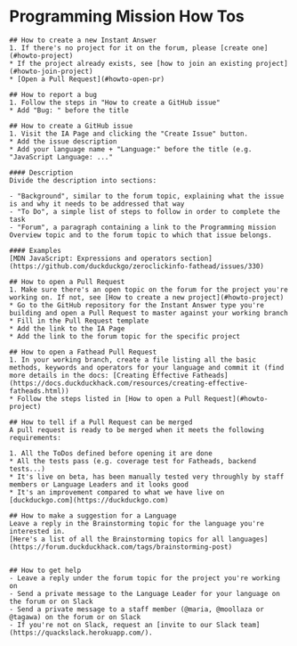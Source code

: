 # Programming Mission How Tos

    ## How to create a new Instant Answer
    1. If there's no project for it on the forum, please [create one](#howto-project)
    * If the project already exists, see [how to join an existing project](#howto-join-project)
    * [Open a Pull Request](#howto-open-pr)

    ## How to report a bug
    1. Follow the steps in "How to create a GitHub issue"
    * Add "Bug: " before the title

    ## How to create a GitHub issue
    1. Visit the IA Page and clicking the "Create Issue" button. 
    * Add the issue description
    * Add your language name + "Language:" before the title (e.g. "JavaScript Language: ..."

    #### Description
    Divide the description into sections:

    - "Background", similar to the forum topic, explaining what the issue is and why it needs to be addressed that way
    - "To Do", a simple list of steps to follow in order to complete the task
    - "Forum", a paragraph containing a link to the Programming mission Overview topic and to the forum topic to which that issue belongs.

    #### Examples
    [MDN JavaScript: Expressions and operators section](https://github.com/duckduckgo/zeroclickinfo-fathead/issues/330)

    ## How to open a Pull Request
    1. Make sure there's an open topic on the forum for the project you're working on. If not, see [How to create a new project](#howto-project)
    * Go to the GitHub repository for the Instant Answer type you're building and open a Pull Request to master against your working branch
    * Fill in the Pull Request template
    * Add the link to the IA Page
    * Add the link to the forum topic for the specific project

    ## How to open a Fathead Pull Request 
    1. In your working branch, create a file listing all the basic methods, keywords and operators for your language and commit it (find more details in the docs: [Creating Effective Fatheads](https://docs.duckduckhack.com/resources/creating-effective-fatheads.html))
    * Follow the steps listed in [How to open a Pull Request](#howto-project)

    ## How to tell if a Pull Request can be merged
    A pull request is ready to be merged when it meets the following requirements:

    1. All the ToDos defined before opening it are done
    * All the tests pass (e.g. coverage test for Fatheads, backend tests...)
    * It's live on beta, has been manually tested very throughly by staff members or Language Leaders and it looks good
    * It's an improvement compared to what we have live on [duckduckgo.com](https://duckduckgo.com)

    ## How to make a suggestion for a Language
    Leave a reply in the Brainstorming topic for the language you're interested in.
    [Here's a list of all the Brainstorming topics for all languages](https://forum.duckduckhack.com/tags/brainstorming-post)


    ## How to get help
    - Leave a reply under the forum topic for the project you're working on
    - Send a private message to the Language Leader for your language on the forum or on Slack
    - Send a private message to a staff member (@maria, @moollaza or @tagawa) on the forum or on Slack  
    - If you're not on Slack, request an [invite to our Slack team](https://quackslack.herokuapp.com/).
